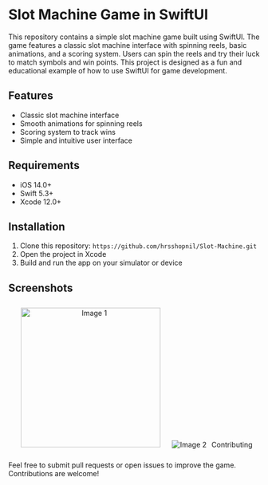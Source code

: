 # Slot Machine Game in SwiftUI

This repository contains a simple slot machine game built using SwiftUI. The game features a classic slot machine interface with spinning reels, basic animations, and a scoring system. Users can spin the reels and try their luck to match symbols and win points. This project is designed as a fun and educational example of how to use SwiftUI for game development.

## Features
- Classic slot machine interface
- Smooth animations for spinning reels
- Scoring system to track wins
- Simple and intuitive user interface

## Requirements
- iOS 14.0+
- Swift 5.3+
- Xcode 12.0+

## Installation
1. Clone this repository: `https://github.com/hrsshopnil/Slot-Machine.git`
2. Open the project in Xcode
3. Build and run the app on your simulator or device

## Screenshots
<p align="center">
  <img src="https://github.com/user-attachments/assets/a49a5d99-e9e4-4f0d-bbf4-dbca2f98bd04" alt="Image 1" style="margin: 10px; width: 280px;">
  <img src="https://github.com/user-attachments/assets/5c140c99-d6a8-4701-8b81-119b639bef91" alt="Image 2" style="margin: 10px; width: 280px
</p>

## Contributing
Feel free to submit pull requests or open issues to improve the game. Contributions are welcome!

